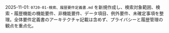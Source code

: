 2025-11-01: `0720-01-検索、履歴要件定義書.md` を新規作成し、検索対象範囲、検索・履歴機能の機能要件、非機能要件、データ項目、例外要件、未確定事項を整理。全体要件定義書のアーキテクチャ記載は含めず、プライバシーと履歴管理の観点を重点化。